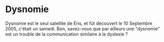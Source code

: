 # Dysnomie

Dysnomie est le seul satellite de Éris, et fût découvert le 10 Septembre 2005,
c'était un samedi. Bon, savez-vous que par ailleurs une "dysnomie" est un
trouble de la communication similaire à la dyslexie ?
